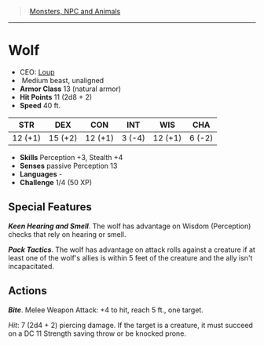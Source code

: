 ﻿---
!MonsterItem
Family: MonsterVO
Type: beast
Size: Medium
Alignment: unaligned
ArmorClass: 13 (natural armor)
HitPoints: 11 (2d8 + 2)
Speed: 40 ft.
Strength: 12 (+1)
Dexterity: 15 (+2)
Constitution: 12 (+1)
Intelligence: ' 3 (-4)'
Wisdom: 12 (+1)
Charisma: ' 6 (-2)'
Skills: Perception +3, Stealth +4
Senses: passive Perception 13
Languages: '-'
Challenge: 1/4 (50 XP)
Id: monsters_vo.md#wolf
ParentLink: monsters_vo.md#monsters-npc-and-animals
Name: Wolf
ParentName: Monsters, NPC and Animals
NameLevel: 1
AltName: '[Loup](hd_monsters_loup.md)'
Attributes: {}
---
> [Monsters, NPC and Animals](srd_monsters.md)

---

# Wolf

- CEO: [Loup](hd_monsters_loup.md)
-  Medium beast, unaligned
- **Armor Class** 13 (natural armor)
- **Hit Points** 11 (2d8 + 2)
- **Speed** 40 ft.

|STR|DEX|CON|INT|WIS|CHA|
|---|---|---|---|---|---|
|12 (+1)|15 (+2)|12 (+1)| 3 (-4)|12 (+1)| 6 (-2)|

- **Skills** Perception +3, Stealth +4
- **Senses** passive Perception 13
- **Languages** -
- **Challenge** 1/4 (50 XP)

## Special Features

**_Keen Hearing and Smell_**. The wolf has advantage on Wisdom (Perception) checks that rely on hearing or smell.

**_Pack Tactics_**. The wolf has advantage on attack rolls against a creature if at least one of the wolf's allies is within 5 feet of the creature and the ally isn't incapacitated.

## Actions

**_Bite_**. Melee Weapon Attack: +4 to hit, reach 5 ft., one target.

_Hit_: 7 (2d4 + 2) piercing damage. If the target is a creature, it must succeed on a DC 11 Strength saving throw or be knocked prone.

